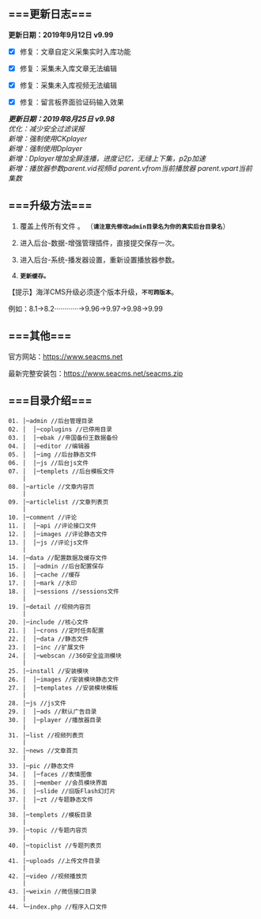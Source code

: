 ===更新日志===
------------------------------------- 
 
**更新日期：2019年9月12日 v9.99**

- [X] 修复：文章自定义采集实时入库功能

- [X] 修复：采集未入库文章无法编辑

- [X] 修复：采集未入库视频无法编辑

- [X] 修复：留言板界面验证码输入效果


***更新日期：2019年8月25日 v9.98***    
*优化：减少安全过滤误报  
新增：强制使用CKplayer  
新增：强制使用Dplayer  
新增：Dplayer增加全屏连播，进度记忆，无缝上下集，p2p加速  
新增：播放器参数parent.vid视频id  parent.vfrom当前播放器  parent.vpart当前集数*  



===升级方法=== 
------------------------------------- 

1. 覆盖上传所有文件 。 （**`请注意先修改admin目录名为你的真实后台目录名`**）

2. 进入后台-数据-增强管理插件，直接提交保存一次。 

3. 进入后台-系统-播发器设置，重新设置播放器参数。 

4. **`更新缓存。 `**



【提示】海洋CMS升级必须逐个版本升级，**`不可跨版本`**。 

例如：8.1->8.2············->9.96->9.97->9.98->9.99


===其他=== 
------------------------------------- 
官方网站：https://www.seacms.net

最新完整安装包：https://www.seacms.net/seacms.zip



===目录介绍===
-------------------------------------
```
01. │─admin //后台管理目录
02. │  │─coplugins //已停用目录
03. │  │─ebak //帝国备份王数据备份
04. │  │─editor //编辑器
05. │  │─img //后台静态文件
06. │  │─js //后台js文件
07. │  │─templets //后台模板文件
    | 
08. │─article //文章内容页
    |
09. │─articlelist //文章列表页
    |
10. │─comment //评论
11. │  │─api //评论接口文件
12. │  │─images //评论静态文件
13. │  │─js //评论js文件
    |
14. │─data //配置数据及缓存文件
15. │  │─admin //后台配置保存
16. │  │─cache //缓存
17. │  │─mark //水印
18. │  │─sessions //sessions文件
    |
19. │─detail //视频内容页
    |
20. │─include //核心文件
21. │  │─crons //定时任务配置
22. │  │─data //静态文件
23. │  │─inc //扩展文件
24. │  │─webscan //360安全监测模块
    |
25. │─install //安装模块
26. │  │─images //安装模块静态文件
27. │  │─templates //安装模块模板
    |
28. │─js //js文件
29. │  │─ads //默认广告目录
30. │  │─player //播放器目录
    |
31. │─list //视频列表页
    |
32. │─news //文章首页
    |
33. │─pic //静态文件
34. │  │─faces //表情图像
35. │  │─member //会员模块界面
36. │  │─slide //旧版Flash幻灯片
37. │  │─zt //专题静态文件
    |
38. │─templets //模板目录
    |
39. │─topic //专题内容页
    |
40. │─topiclist //专题列表页
    |
41. │─uploads //上传文件目录
    |
42. │─video //视频播放页
    |
43. │─weixin //微信接口目录
    |
44. └─index.php //程序入口文件
```
